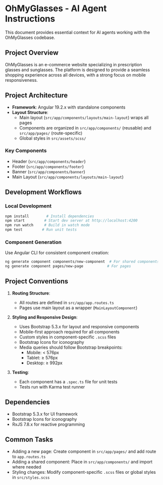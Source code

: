 # OhMyGlasses - AI Agent Instructions

This document provides essential context for AI agents working with the OhMyGlasses codebase.

## Project Overview

OhMyGlasses is an e-commerce website specializing in prescription glasses and sunglasses. The platform is designed to provide a seamless shopping experience across all devices, with a strong focus on mobile responsiveness.

## Project Architecture

- **Framework**: Angular 19.2.x with standalone components
- **Layout Structure**: 
  - Main layout (`src/app/components/layouts/main-layout`) wraps all pages
  - Components are organized in `src/app/components/` (reusable) and `src/app/pages/` (route-specific)
  - Global styles in `src/assets/scss/`

### Key Components
- Header (`src/app/components/header`)
- Footer (`src/app/components/footer`)
- Banner (`src/app/components/banner`)
- Main Layout (`src/app/components/layouts/main-layout`)

## Development Workflows

### Local Development
```bash
npm install        # Install dependencies
npm start         # Start dev server at http://localhost:4200
npm run watch     # Build in watch mode
npm test         # Run unit tests
```

### Component Generation
Use Angular CLI for consistent component creation:
```bash
ng generate component components/new-component  # For shared components
ng generate component pages/new-page           # For pages
```

## Project Conventions

1. **Routing Structure**:
   - All routes are defined in `src/app/app.routes.ts`
   - Pages use main layout as a wrapper (`MainLayoutComponent`)

2. **Styling and Responsive Design**:
   - Uses Bootstrap 5.3.x for layout and responsive components
   - Mobile-first approach required for all components
   - Custom styles in component-specific `.scss` files
   - Bootstrap Icons for iconography
   - Media queries should follow Bootstrap breakpoints:
     - Mobile: < 576px
     - Tablet: ≥ 576px
     - Desktop: ≥ 992px

3. **Testing**:
   - Each component has a `.spec.ts` file for unit tests
   - Tests run with Karma test runner

## Dependencies
- Bootstrap 5.3.x for UI framework
- Bootstrap Icons for iconography
- RxJS 7.8.x for reactive programming

## Common Tasks
- Adding a new page: Create component in `src/app/pages/` and add route to `app.routes.ts`
- Adding a shared component: Place in `src/app/components/` and import where needed
- Styling changes: Modify component-specific `.scss` files or global styles in `src/styles.scss`
